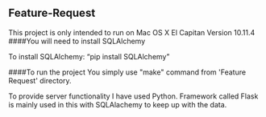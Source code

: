 ## Feature-Request
This project is only intended to run on Mac OS X El Capitan Version 10.11.4 
####You will need to install SQLAlchemy

To install  SQLAlchemy: “pip install SQLAlchemy”

####To run the project 
You simply use "make" command from 'Feature Request' directory. 

To provide server functionality I have used Python. Framework called Flask is mainly used in this with SQLAlachemy to keep up with the data. 
